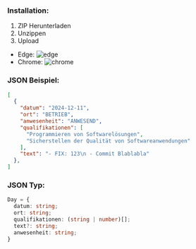 ### Installation:
1. ZIP Herunterladen
2. Unzippen
3. Upload 
  - Edge: ![edge](https://github.com/user-attachments/assets/75eddcc6-1ba8-4fa7-abdd-dc94ff769db4)
  - Chrome: ![chrome](https://github.com/user-attachments/assets/0bbdf356-8165-4280-aa5c-a46f4571a387)

### JSON Beispiel:
```json
[
  {
    "datum": "2024-12-11",
    "ort": "BETRIEB",
    "anwesenheit": "ANWESEND",
    "qualifikationen": [
      "Programmieren von Softwarelösungen",
      "Sicherstellen der Qualität von Softwareanwendungen"
    ],
    "text": "- FIX: 123\n - Commit Blablabla"
  },
]
```

### JSON Typ:
```ts
Day = {
  datum: string;
  ort: string;
  qualifikationen: (string | number)[];
  text?: string;
  anwesenheit: string;
}
```
